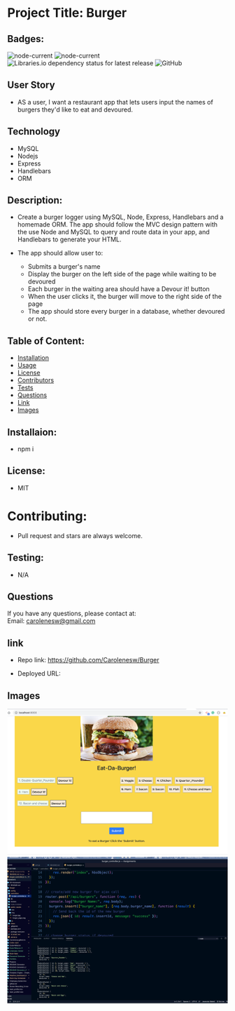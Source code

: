 
#  Project Title: Burger

## Badges: 

<img alt="node-current" src="https://img.shields.io/node/v/mysql?style=flat-square"> <img alt="node-current" src="https://img.shields.io/node/v/express?style=flat-square"> <img alt="Libraries.io dependency status for latest release" src="https://img.shields.io/librariesio/release/NPM/MySQL?logo=NPM&logoColor=%09%23FF6347">
 <img alt="GitHub" src="https://img.shields.io/github/license/Carolenesw/Employee_Tracker?logo=github&logoColor=%09%23FFD700">

## User Story 

* AS a user, I want a restaurant app that lets users input the names of burgers they'd like to eat and devoured.

## Technology

- MySQL
- Nodejs
- Express
- Handlebars
- ORM

## Description: 

* Create a burger logger using MySQL, Node, Express, Handlebars and a homemade ORM. The app should follow the MVC design pattern with the use Node and MySQL to query and route data in your app, and Handlebars to generate your HTML.

* The app should allow user to:
    - Submits a burger's name
    - Display the burger on the left side of the page while waiting to be devoured
    - Each burger in the waiting area should have a Devour it! button
    - When the user clicks it, the burger will move to the right side of the page
    - The app should store every burger in a database, whether devoured or not.

## Table of Content: 

* [Installation](#installation)  
* [Usage](#usage)
* [License](#license)
* [Contributors](#contributors)
* [Tests](#tests)
* [Questions](#questions)
* [Link](#links)
* [Images](#images)

## Installaion:
* npm i

## License: 
* MIT
# Contributing: 
* Pull request and stars are always welcome.
## Testing: 
* N/A

## Questions
If you have any questions, please contact at:   
Email: carolenesw@gmail.com

## link

* Repo link:
https://github.com/Carolenesw/Burger

* Deployed URL: 

## Images

<img src="public/assets/img/burger_page.png">

<img src="public/assets/img/database.png">


